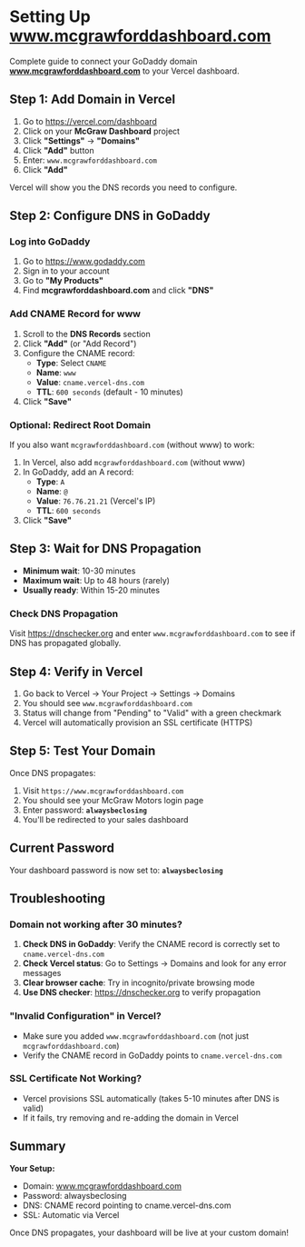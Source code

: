 # Setting Up www.mcgrawforddashboard.com

Complete guide to connect your GoDaddy domain **www.mcgrawforddashboard.com** to your Vercel dashboard.

## Step 1: Add Domain in Vercel

1. Go to https://vercel.com/dashboard
2. Click on your **McGraw Dashboard** project
3. Click **"Settings"** → **"Domains"**
4. Click **"Add"** button
5. Enter: `www.mcgrawforddashboard.com`
6. Click **"Add"**

Vercel will show you the DNS records you need to configure.

## Step 2: Configure DNS in GoDaddy

### Log into GoDaddy

1. Go to https://www.godaddy.com
2. Sign in to your account
3. Go to **"My Products"**
4. Find **mcgrawforddashboard.com** and click **"DNS"**

### Add CNAME Record for www

1. Scroll to the **DNS Records** section
2. Click **"Add"** (or "Add Record")
3. Configure the CNAME record:
   - **Type**: Select `CNAME`
   - **Name**: `www`
   - **Value**: `cname.vercel-dns.com`
   - **TTL**: `600 seconds` (default - 10 minutes)
4. Click **"Save"**

### Optional: Redirect Root Domain

If you also want `mcgrawforddashboard.com` (without www) to work:

1. In Vercel, also add `mcgrawforddashboard.com` (without www)
2. In GoDaddy, add an A record:
   - **Type**: `A`
   - **Name**: `@`
   - **Value**: `76.76.21.21` (Vercel's IP)
   - **TTL**: `600 seconds`
3. Click **"Save"**

## Step 3: Wait for DNS Propagation

- **Minimum wait**: 10-30 minutes
- **Maximum wait**: Up to 48 hours (rarely)
- **Usually ready**: Within 15-20 minutes

### Check DNS Propagation

Visit https://dnschecker.org and enter `www.mcgrawforddashboard.com` to see if DNS has propagated globally.

## Step 4: Verify in Vercel

1. Go back to Vercel → Your Project → Settings → Domains
2. You should see `www.mcgrawforddashboard.com`
3. Status will change from "Pending" to "Valid" with a green checkmark
4. Vercel will automatically provision an SSL certificate (HTTPS)

## Step 5: Test Your Domain

Once DNS propagates:

1. Visit `https://www.mcgrawforddashboard.com`
2. You should see your McGraw Motors login page
3. Enter password: **`alwaysbeclosing`**
4. You'll be redirected to your sales dashboard

## Current Password

Your dashboard password is now set to: **`alwaysbeclosing`**

## Troubleshooting

### Domain not working after 30 minutes?

1. **Check DNS in GoDaddy**: Verify the CNAME record is correctly set to `cname.vercel-dns.com`
2. **Check Vercel status**: Go to Settings → Domains and look for any error messages
3. **Clear browser cache**: Try in incognito/private browsing mode
4. **Use DNS checker**: https://dnschecker.org to verify propagation

### "Invalid Configuration" in Vercel?

- Make sure you added `www.mcgrawforddashboard.com` (not just `mcgrawforddashboard.com`)
- Verify the CNAME record in GoDaddy points to `cname.vercel-dns.com`

### SSL Certificate Not Working?

- Vercel provisions SSL automatically (takes 5-10 minutes after DNS is valid)
- If it fails, try removing and re-adding the domain in Vercel

## Summary

**Your Setup:**
- Domain: www.mcgrawforddashboard.com
- Password: alwaysbeclosing
- DNS: CNAME record pointing to cname.vercel-dns.com
- SSL: Automatic via Vercel

Once DNS propagates, your dashboard will be live at your custom domain!
